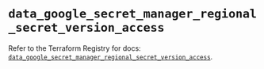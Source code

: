 # `data_google_secret_manager_regional_secret_version_access`

Refer to the Terraform Registry for docs: [`data_google_secret_manager_regional_secret_version_access`](https://registry.terraform.io/providers/hashicorp/google-beta/6.17.0/docs/data-sources/google_secret_manager_regional_secret_version_access).
